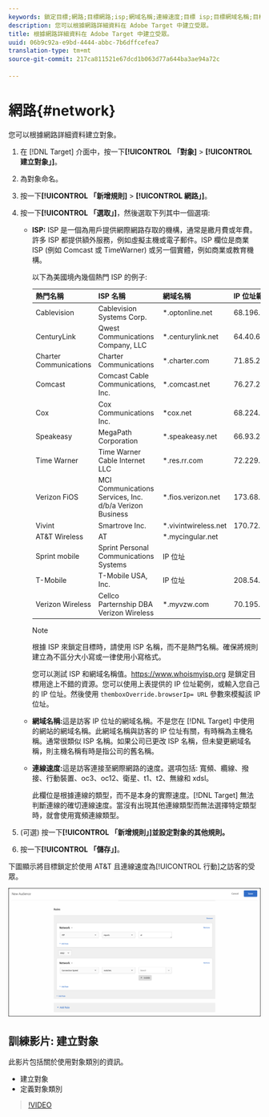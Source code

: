 ```yaml
---
keywords: 鎖定目標;網路;目標網路;isp;網域名稱;連線速度;目標 isp;目標網域名稱;目標連線速度
description: 您可以根據網路詳細資料在 Adobe Target 中建立受眾。
title: 根據網路詳細資料在 Adobe Target 中建立受眾。
uuid: 06b9c92a-e9bd-4444-abbc-7b6dffcefea7
translation-type: tm+mt
source-git-commit: 217ca811521e67dcd1b063d77a644ba3ae94a72c

---
```



# 網路{#network}

您可以根據網路詳細資料建立對象。

1. 在 [!DNL Target] 介面中，按一下&#x200B;**[!UICONTROL 「對象]** &gt; **[!UICONTROL 建立對象」]**。
1. 為對象命名。
1. 按一下&#x200B;**[!UICONTROL 「新增規則]** &gt; **[!UICONTROL 網路」]**。
1. 按一下&#x200B;**[!UICONTROL 「選取」]**，然後選取下列其中一個選項:

   * **ISP:** ISP 是一個為用戶提供網際網路存取的機構，通常是繳月費或年費。許多 ISP 都提供額外服務，例如虛擬主機或電子郵件。ISP 欄位是商業 ISP (例如 Comcast 或 TimeWarner) 或另一個實體，例如商業或教育機構。

      以下為美國境內幾個熱門 ISP 的例子:

      | 熱門名稱 | ISP 名稱 | 網域名稱 | IP 位址範例 |
      |---|---|---|---|
      | Cablevision | Cablevision Systems Corp. | *.optonline.net | 68.196.130.239 |
      | CenturyLink | Qwest Communications Company, LLC | *.centurylink.net | 64.40.65.0 |
      | Charter Communications | Charter Communications | *.charter.com | 71.85.225.124 |
      | Comcast | Comcast Cable Communications, Inc. | *.comcast.net | 76.27.24.28 |
      | Cox | Cox Communications Inc. | *cox.net | 68.224.174.22 |
      | Speakeasy | MegaPath Corporation | *.speakeasy.net | 66.93.240.0 |
      | Time Warner | Time Warner Cable Internet LLC | *.res.rr.com | 72.229.28.185 |
      | Verizon FiOS | MCI Communications Services, Inc. d/b/a Verizon Business | *.fios.verizon.net | 173.68.112.34 |
      | Vivint | Smartrove Inc. | *.vivintwireless.net | 170.72.26.105 |
      | AT&amp;T Wireless | AT | *.mycingular.net |  |
      | Sprint mobile | Sprint Personal Communications Systems | IP 位址 |  |
      | T-Mobile | T-Mobile USA, Inc. | IP 位址 | 208.54.86.0 |
      | Verizon Wireless | Cellco Parternship DBA Verizon Wireless | *.myvzw.com | 70.195.74.199 |

      >[!NOTE]
      >
      >根據 ISP 來鎖定目標時，請使用 ISP 名稱，而不是熱門名稱。確保將規則建立為不區分大小寫或一律使用小寫格式。

      您可以測試 ISP 和網域名稱值。[](https://www.whoismyisp.org)https://www.whoismyisp.org 是鎖定目標用途上不錯的資源。您可以使用上表提供的 IP 位址範例，或輸入您自己的 IP 位址。然後使用 `themboxOverride.browserIp= URL` 參數來模擬該 IP 位址。

   * **網域名稱:**&#x200B;這是訪客 IP 位址的網域名稱。不是您在 [!DNL Target] 中使用的網站的網域名稱。此網域名稱與訪客的 IP 位址有關，有時稱為主機名稱。通常很類似 ISP 名稱。如果公司已更改 ISP 名稱，但未變更網域名稱，則主機名稱有時是指公司的舊名稱。
   * **連線速度:**&#x200B;這是訪客連接至網際網路的速度。選項包括: 寬頻、纜線、撥接、行動裝置、oc3、oc12、衛星、t1、t2、無線和 xdsl。

      此欄位是根據連線的類型，而不是本身的實際速度。[!DNL Target] 無法判斷連線的確切連線速度。當沒有出現其他連線類型而無法選擇特定類型時，就會使用寬頻連線類型。

1. (可選) 按一下&#x200B;**[!UICONTROL 「新增規則」]並設定對象的其他規則。**
1. 按一下&#x200B;**[!UICONTROL 「儲存」]**。

下圖顯示將目標鎖定於使用 AT&amp;T 且連線速度為[!UICONTROL 行動]之訪客的受眾。

![網路目標](assets/target_network.png)

## 訓練影片: 建立對象

此影片包括關於使用對象類別的資訊。

* 建立對象
* 定義對象類別

>[!VIDEO](https://video.tv.adobe.com/v/17392?captions=chi_hant)